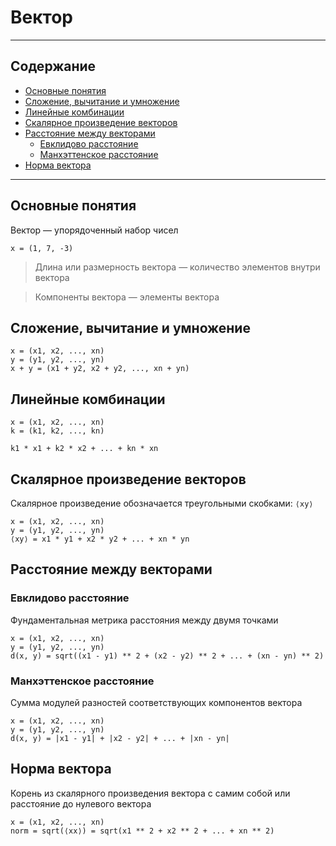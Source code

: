 # Вектор

---
## Содержание 
* [Основные понятия](#Основные-понятия)
* [Сложение, вычитание и умножение](#Сложение,-вычитание-и-умножение)
* [Линейные комбинации](#Линейные-комбинации)
* [Скалярное произведение векторов](#Скалярное-произведение-векторов)
* [Расстояние между векторами](#Расстояние-между-векторами)
    * [Евклидово расстояние](#Евклидово-расстояние)
    * [Манхэттенское расстояние](#Манхэттенское-расстояние)
* [Норма вектора](#Норма-вектора)

---

## Основные понятия
Вектор — упорядоченный набор чисел

```
x = (1, 7, -3)
```
> Длина или размерность вектора — количество элементов внутри вектора

> Компоненты вектора — элементы вектора 

## Сложение, вычитание и умножение 
```
x = (x1, x2, ..., xn)
y = (y1, y2, ..., yn) 
x + y = (x1 + y2, x2 + y2, ..., xn + yn)
```

## Линейные комбинации
```
x = (x1, x2, ..., xn)
k = (k1, k2, ..., kn)

k1 * x1 + k2 * x2 + ... + kn * xn
```

## Скалярное произведение векторов
Скалярное произведение обозначается треугольными скобками: `⟨xy⟩`
```
x = (x1, x2, ..., xn)
y = (y1, y2, ..., yn) 
⟨xy⟩ = x1 * y1 + x2 * y2 + ... + xn * yn
```

## Расстояние между векторами

### Евклидово расстояние
Фундаментальная метрика расстояния между двумя точками 
```
x = (x1, x2, ..., xn)
y = (y1, y2, ..., yn)
d(x, y) = sqrt((x1 - y1) ** 2 + (x2 - y2) ** 2 + ... + (xn - yn) ** 2)
```

### Манхэттенское расстояние
Сумма модулей разностей соответствующих компонентов вектора 
```
x = (x1, x2, ..., xn)
y = (y1, y2, ..., yn)
d(x, y) = |x1 - y1| + |x2 - y2| + ... + |xn - yn|
```

## Норма вектора 
Корень из скалярного произведения вектора с самим собой или 
расстояние до нулевого вектора 
 
```
x = (x1, x2, ..., xn)
norm = sqrt(⟨xx⟩) = sqrt(x1 ** 2 + x2 ** 2 + ... + xn ** 2)
```